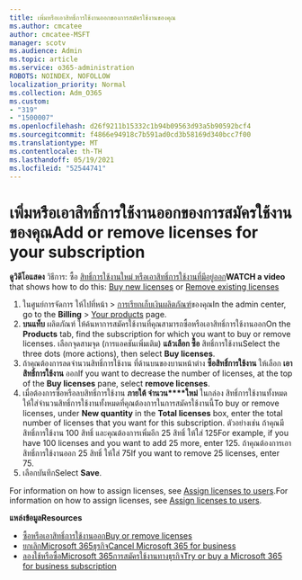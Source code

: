 ```yaml
---
title: เพิ่มหรือเอาสิทธิ์การใช้งานออกของการสมัครใช้งานของคุณ
ms.author: cmcatee
author: cmcatee-MSFT
manager: scotv
ms.audience: Admin
ms.topic: article
ms.service: o365-administration
ROBOTS: NOINDEX, NOFOLLOW
localization_priority: Normal
ms.collection: Adm_O365
ms.custom:
- "319"
- "1500007"
ms.openlocfilehash: d26f9211b15332c1b94b09563d93a5b90592bcf4
ms.sourcegitcommit: f4866e94918c7b591ad0cd3b58169d340bcc7f00
ms.translationtype: MT
ms.contentlocale: th-TH
ms.lasthandoff: 05/19/2021
ms.locfileid: "52544741"
---
```

# <a name="add-or-remove-licenses-for-your-subscription"></a><span data-ttu-id="39ec0-102">เพิ่มหรือเอาสิทธิ์การใช้งานออกของการสมัครใช้งานของคุณ</span><span class="sxs-lookup"><span data-stu-id="39ec0-102">Add or remove licenses for your subscription</span></span>

<span data-ttu-id="39ec0-103">**ดูวิดีโอแสดง** วิธีการ: ซื้อ [สิทธิ์การใช้งานใหม่ หรือ](https://go.microsoft.com/fwlink/p/?linkid=2154857)[เอาสิทธิ์การใช้งานที่มีอยู่ออก](https://go.microsoft.com/fwlink/p/?linkid=2154938)</span><span class="sxs-lookup"><span data-stu-id="39ec0-103">**WATCH a video** that shows how to do this: [Buy new licenses](https://go.microsoft.com/fwlink/p/?linkid=2154857) or [Remove existing licenses](https://go.microsoft.com/fwlink/p/?linkid=2154938)</span></span>

1. <span data-ttu-id="39ec0-104">ในศูนย์การจัดการ ให้ไปที่หน้า  >  [การเรียกเก็บเงินผลิตภัณฑ์](https://go.microsoft.com/fwlink/p/?linkid=842054)ของคุณ</span><span class="sxs-lookup"><span data-stu-id="39ec0-104">In the admin center, go to the **Billing** > [Your products](https://go.microsoft.com/fwlink/p/?linkid=842054) page.</span></span>
2. <span data-ttu-id="39ec0-105">**บนแท็บ** ผลิตภัณฑ์ ให้ค้นหาการสมัครใช้งานที่คุณสามารถซื้อหรือเอาสิทธิ์การใช้งานออก</span><span class="sxs-lookup"><span data-stu-id="39ec0-105">On the **Products** tab, find the subscription for which you want to buy or remove licenses.</span></span> <span data-ttu-id="39ec0-106">เลือกจุดสามจุด (การแอคชันเพิ่มเติม) **แล้วเลือก ซื้อ** สิทธิ์การใช้งาน</span><span class="sxs-lookup"><span data-stu-id="39ec0-106">Select the three dots (more actions), then select **Buy licenses**.</span></span>
3. <span data-ttu-id="39ec0-107">ถ้าคุณต้องการลดจํานวนสิทธิ์การใช้งาน ที่ด้านบนของบานหน้าต่าง **ซื้อสิทธิ์การใช้งาน** ให้เลือก **เอาสิทธิ์การใช้งาน** ออก</span><span class="sxs-lookup"><span data-stu-id="39ec0-107">If you want to decrease the number of licenses, at the top of the **Buy licenses** pane, select **remove licenses**.</span></span>
4. <span data-ttu-id="39ec0-108">เมื่อต้องการซื้อหรือลบสิทธิ์การใช้งาน **ภายใต้ จํานวน\*\*\*\*ใหม่** ในกล่อง สิทธิ์การใช้งานทั้งหมด ให้ใส่จํานวนสิทธิ์การใช้งานทั้งหมดที่คุณต้องการในการสมัครใช้งานนี้</span><span class="sxs-lookup"><span data-stu-id="39ec0-108">To buy or remove licenses, under **New quantity** in the **Total licenses** box, enter the total number of licenses that you want for this subscription.</span></span> <span data-ttu-id="39ec0-109">ตัวอย่างเช่น ถ้าคุณมีสิทธิ์การใช้งาน 100 สิทธิ์ และคุณต้องการเพิ่มอีก 25 สิทธิ์ ให้ใส่ 125</span><span class="sxs-lookup"><span data-stu-id="39ec0-109">For example, if you have 100 licenses and you want to add 25 more, enter 125.</span></span> <span data-ttu-id="39ec0-110">ถ้าคุณต้องการเอาสิทธิ์การใช้งานออก 25 สิทธิ์ ให้ใส่ 75</span><span class="sxs-lookup"><span data-stu-id="39ec0-110">If you want to remove 25 licenses, enter 75.</span></span>
5. <span data-ttu-id="39ec0-111">เลือกบันทึก</span><span class="sxs-lookup"><span data-stu-id="39ec0-111">Select **Save**.</span></span>

<span data-ttu-id="39ec0-112">For information on how to assign licenses, see [Assign licenses to users](/microsoft-365/admin/manage/assign-licenses-to-users).</span><span class="sxs-lookup"><span data-stu-id="39ec0-112">For information on how to assign licenses, see [Assign licenses to users](/microsoft-365/admin/manage/assign-licenses-to-users).</span></span>

<span data-ttu-id="39ec0-113">**แหล่งข้อมูล**</span><span class="sxs-lookup"><span data-stu-id="39ec0-113">**Resources**</span></span>
  
- [<span data-ttu-id="39ec0-114">ซื้อหรือเอาสิทธิ์การใช้งานออก</span><span class="sxs-lookup"><span data-stu-id="39ec0-114">Buy or remove licenses</span></span>](/microsoft-365/commerce/licenses/buy-licenses)
- [<span data-ttu-id="39ec0-115">ยกเลิกMicrosoft 365ธุรกิจ</span><span class="sxs-lookup"><span data-stu-id="39ec0-115">Cancel Microsoft 365 for business</span></span>](/microsoft-365/commerce/subscriptions/cancel-your-subscription)
- [<span data-ttu-id="39ec0-116">ลองใช้หรือซื้อMicrosoft 365การสมัครใช้งานทางธุรกิจ</span><span class="sxs-lookup"><span data-stu-id="39ec0-116">Try or buy a Microsoft 365 for business subscription</span></span>](/microsoft-365/commerce/try-or-buy-microsoft-365)